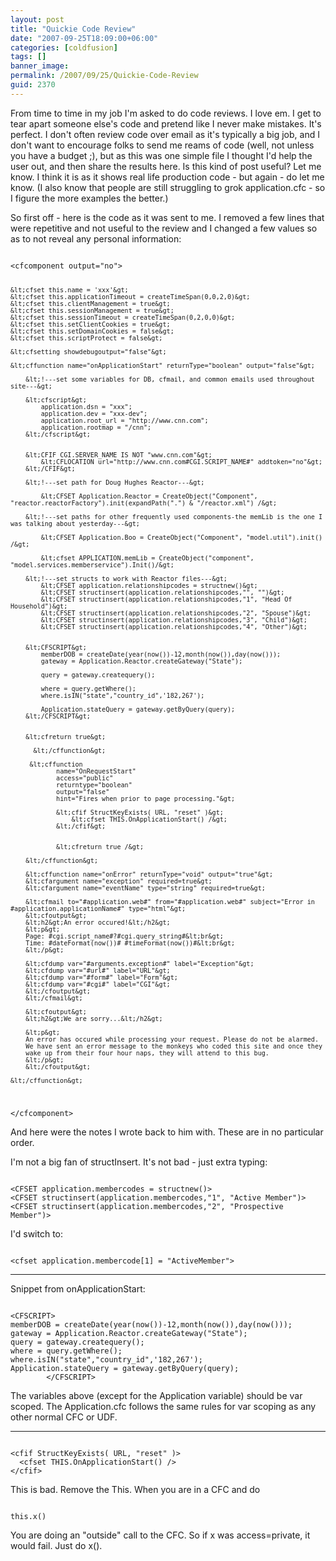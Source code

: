 ```yaml
---
layout: post
title: "Quickie Code Review"
date: "2007-09-25T18:09:00+06:00"
categories: [coldfusion]
tags: []
banner_image: 
permalink: /2007/09/25/Quickie-Code-Review
guid: 2370
---
```


From time to time in my job I'm asked to do code reviews. I love em. I get to tear apart someone else's code and pretend like I never make mistakes. It's perfect. I don't often review code over email as it's typically a big job, and I don't want to encourage folks to send me reams of code (well, not unless you have a budget ;), but as this was one simple file I thought I'd help the user out, and then share the results here. Is this kind of post useful? Let me know. I think it is as it shows real life production code - but again - do let me know. (I also know that people are still struggling to grok application.cfc - so I figure the more examples the better.)

So first off - here is the code as it was sent to me. I removed a few lines that were repetitive and not useful to the review and I changed a few values so as to not reveal any personal information:

<code>
&lt;cfcomponent output="no"&gt;

	&lt;cfset this.name = 'xxx'&gt;
	&lt;cfset this.applicationTimeout = createTimeSpan(0,0,2,0)&gt;
	&lt;cfset this.clientManagement = true&gt;
	&lt;cfset this.sessionManagement = true&gt;
	&lt;cfset this.sessionTimeout = createTimeSpan(0,2,0,0)&gt;
	&lt;cfset this.setClientCookies = true&gt;
	&lt;cfset this.setDomainCookies = false&gt;
	&lt;cfset this.scriptProtect = false&gt;

	&lt;cfsetting showdebugoutput="false"&gt;
	
	&lt;cffunction name="onApplicationStart" returnType="boolean" output="false"&gt;
		
		&lt;!---set some variables for DB, cfmail, and common emails used throughout site---&gt;
		
		&lt;cfscript&gt;
			application.dsn = "xxx";
			application.dev = "xxx-dev";
			application.root_url = "http://www.cnn.com";
			application.rootmap = "/cnn";
		&lt;/cfscript&gt;
		
		
		&lt;CFIF CGI.SERVER_NAME IS NOT "www.cnn.com"&gt;
			&lt;CFLOCATION url="http://www.cnn.com#CGI.SCRIPT_NAME#" addtoken="no"&gt;
		&lt;/CFIF&gt;
		
		&lt;!---set path for Doug Hughes Reactor---&gt;
		
			&lt;CFSET Application.Reactor = CreateObject("Component", "reactor.reactorFactory").init(expandPath(".") & "/reactor.xml") /&gt;
		
		&lt;!---set paths for other frequently used components-the memLib is the one I was talking about yesterday---&gt;
		
			&lt;CFSET Application.Boo = CreateObject("Component", "model.util").init() /&gt;
			
			&lt;cfset APPLICATION.memLib = CreateObject("component", "model.services.memberservice").Init()/&gt;
		
		&lt;!---set structs to work with Reactor files---&gt;
			&lt;CFSET application.relationshipcodes = structnew()&gt;
			&lt;CFSET structinsert(application.relationshipcodes,"", "")&gt;
			&lt;CFSET structinsert(application.relationshipcodes,"1", "Head Of Household")&gt;
			&lt;CFSET structinsert(application.relationshipcodes,"2", "Spouse")&gt;
			&lt;CFSET structinsert(application.relationshipcodes,"3", "Child")&gt;
			&lt;CFSET structinsert(application.relationshipcodes,"4", "Other")&gt;
		
			
		&lt;CFSCRIPT&gt;
			memberDOB = createDate(year(now())-12,month(now()),day(now()));
			gateway = Application.Reactor.createGateway("State");
			
			query = gateway.createquery();
		
			where = query.getWhere();
			where.isIN("state","country_id",'182,267');
			
			Application.stateQuery = gateway.getByQuery(query);
		&lt;/CFSCRIPT&gt;

		
		&lt;cfreturn true&gt;
		
		  &lt;/cffunction&gt;
		
		 &lt;cffunction
                name="OnRequestStart"
                access="public"
                returntype="boolean"
                output="false"
                hint="Fires when prior to page processing."&gt;

                &lt;cfif StructKeyExists( URL, "reset" )&gt;
					&lt;cfset THIS.OnApplicationStart() /&gt;
                &lt;/cfif&gt;

              
                &lt;cfreturn true /&gt;
      
		&lt;/cffunction&gt;
	
		&lt;cffunction name="onError" returnType="void" output="true"&gt;
		&lt;cfargument name="exception" required=true&gt;
		&lt;cfargument name="eventName" type="string" required=true&gt;

		&lt;cfmail to="#application.web#" from="#application.web#" subject="Error in #application.applicationName#" type="html"&gt;
		&lt;cfoutput&gt;
		&lt;h2&gt;An error occured!&lt;/h2&gt;
		&lt;p&gt;
		Page: #cgi.script_name#?#cgi.query_string#&lt;br&gt;
		Time: #dateFormat(now())# #timeFormat(now())#&lt;br&gt;
		&lt;/p&gt;
		
		&lt;cfdump var="#arguments.exception#" label="Exception"&gt;
		&lt;cfdump var="#url#" label="URL"&gt;
		&lt;cfdump var="#form#" label="Form"&gt;
		&lt;cfdump var="#cgi#" label="CGI"&gt;
		&lt;/cfoutput&gt;
		&lt;/cfmail&gt;
		
		&lt;cfoutput&gt;
		&lt;h2&gt;We are sorry...&lt;/h2&gt;
		
		&lt;p&gt;
		An error has occured while processing your request. Please do not be alarmed.
		We have sent an error message to the monkeys who coded this site and once they
		wake up from their four hour naps, they will attend to this bug.
		&lt;/p&gt;
		&lt;/cfoutput&gt;
		
	&lt;/cffunction&gt;

&lt;/cfcomponent&gt;
</code>

And here were the notes I wrote back to him with. These are in no particular order.

I'm not a big fan of structInsert. It's not bad - just extra typing:

<code>
&lt;CFSET application.membercodes = structnew()&gt;
&lt;CFSET structinsert(application.membercodes,"1", "Active Member")&gt;
&lt;CFSET structinsert(application.membercodes,"2", "Prospective Member")&gt;
</code>

I'd switch to:

<code>
&lt;cfset application.membercode[1] = "ActiveMember"&gt; 
</code>

<hr />

Snippet from onApplicationStart:

<code>
&lt;CFSCRIPT&gt;
memberDOB = createDate(year(now())-12,month(now()),day(now()));
gateway = Application.Reactor.createGateway("State");
query = gateway.createquery();
where = query.getWhere();
where.isIN("state","country_id",'182,267');
Application.stateQuery = gateway.getByQuery(query);
        &lt;/CFSCRIPT&gt;
</code>


The variables above (except for the Application variable) should be var scoped. The Application.cfc follows the same rules for var scoping as any other normal CFC or UDF.

<hr />

<code>
&lt;cfif StructKeyExists( URL, "reset" )&gt;
  &lt;cfset THIS.OnApplicationStart() /&gt;
&lt;/cfif&gt;
</code>

This is bad. Remove the This. When you are in a CFC and do

<code>
this.x()
</code>

You are doing an "outside" call to the CFC. So if x was access=private, it would fail. Just do x().